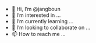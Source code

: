 - 👋 Hi, I’m @jangboun
- 👀 I’m interested in ...
- 🌱 I’m currently learning ...
- 💞️ I’m looking to collaborate on ...
- 📫 How to reach me ...

<!---
jangboun/jangboun is a ✨ special ✨ repository because its `README.md` (this file) appears on your GitHub profile.
You can click the Preview link to take a look at your changes.
--->
